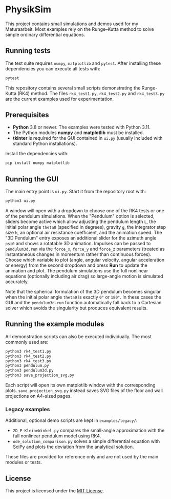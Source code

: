 # PhysikSim
This project contains small simulations and demos used for my Maturaarbeit. Most examples rely on the Runge–Kutta method to solve simple ordinary differential equations.

## Running tests

The test suite requires `numpy`, `matplotlib` and `pytest`. After installing
these dependencies you can execute all tests with:

```bash
pytest
```

This repository contains several small scripts demonstrating the Runge-Kutta
(RK4) method. The files `rk4_test1.py`, `rk4_test2.py` and `rk4_test3.py`
are the current examples used for experimentation.


## Prerequisites

- **Python** 3.8 or newer. The examples were tested with Python 3.11.
- The Python modules **numpy** and **matplotlib** must be installed.
- **tkinter** is required for the GUI contained in `ui.py` (usually included with standard Python installations).

Install the dependencies with:

```bash
pip install numpy matplotlib
```

## Running the GUI

The main entry point is `ui.py`. Start it from the repository root with:

```bash
python3 ui.py
```

A window will open with a dropdown to choose one of the RK4 tests or one of the pendulum simulations. When the "Pendulum" option is selected, sliders become active which allow adjusting the pendulum length `L`, the initial polar angle `theta0` (specified in degrees), gravity `g`, the integrator step size `h`, an optional air resistance coefficient, and the animation speed. The "3D Pendulum" entry exposes an additional slider for the azimuth angle `psi0` and shows a rotatable 3D animation. Impulses can be passed to `pendulum3d.run` via the `force_x`, `force_y` and `force_z` parameters (treated as instantaneous changes in momentum rather than continuous forces). Choose which variable to plot (angle, angular velocity, angular acceleration or energy) from the second dropdown and press **Run** to update the animation and plot. The pendulum simulations use the full nonlinear equations (optionally including air drag) so large-angle motion is simulated accurately.

Note that the spherical formulation of the 3D pendulum becomes singular when the
initial polar angle `theta0` is exactly `0°` or `180°`. In these cases the GUI
and the `pendulum3d.run` function automatically fall back to a Cartesian solver
which avoids the singularity but produces equivalent results.

## Running the example modules

All demonstration scripts can also be executed individually. The most commonly used are:

```bash
python3 rk4_test1.py
python3 rk4_test2.py
python3 rk4_test3.py
python3 pendulum.py
python3 pendulum3d.py
python3 save_projection_svg.py
```

Each script will open its own matplotlib window with the corresponding plots.
`save_projection_svg.py` instead saves SVG files of the floor and wall
projections on A4-sized pages.

### Legacy examples

Additional, optional demo scripts are kept in `examples/legacy/`:

- `2D_P-KleineWinkel.py` compares the small-angle approximation with the full
  nonlinear pendulum model using RK4.
- `ode_solution_comparison.py` solves a simple differential equation with
  SciPy and plots the deviation from the analytical solution.

These files are provided for reference only and are not used by the main
modules or tests.

## License
This project is licensed under the [MIT License](LICENSE).
